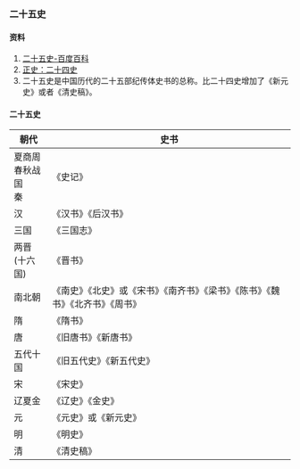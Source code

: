 ### 二十五史

#### 资料
1. [二十五史-百度百科](https://baike.baidu.com/item/%E4%BA%8C%E5%8D%81%E4%BA%94%E5%8F%B2/776495?fr=aladdin)
1. [正史：二十四史](http://chaodai.xixik.com/#anchor10)
1. 二十五史是中国历代的二十五部纪传体史书的总称。比二十四史增加了《新元史》或者《清史稿》。

#### 二十五史

|朝代    |史书    |
|  ----  | ----  |
|夏商周<br/>春秋战国<br/>秦 |《史记》 |
|汉                 |《汉书》《后汉书》|
|三国               |《三国志》 |
|两晋<br/>(十六国)   |《晋书》  |
|南北朝             |《南史》《北史》或《宋书》《南齐书》《梁书》《陈书》《魏书》《北齐书》《周书》|
|隋                 |《隋书》  |
|唐                 |《旧唐书》《新唐书》 |
|五代十国            |《旧五代史》《新五代史》 |
|宋                 |《宋史》               |
|辽夏金              |《辽史》《金史》        |
|元                  |《元史》或《新元史》   |
|明                  |《明史》               |
|清                  |《清史稿》   |
